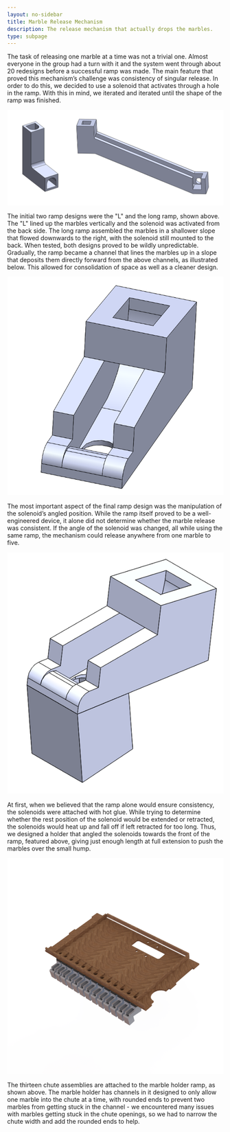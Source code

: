 ```yaml
---
layout: no-sidebar
title: Marble Release Mechanism
description: The release mechanism that actually drops the marbles.
type: subpage
---
```


The task of releasing one marble at a time was not a trivial one. Almost everyone in the group had a turn with it and the system went through about 20 redesigns before a successful ramp was made. The main feature that proved this mechanism’s challenge was consistency of singular release. In order to do this, we decided to use a solenoid that activates through a hole in the ramp. With this in mind, we iterated and iterated until the shape of the ramp was finished.  

![The L and long chute designs.](images/bothtogether.PNG)

The initial two ramp designs were the "L" and the long ramp, shown above. The "L" lined up the marbles vertically and the solenoid was activated from the back side. The long ramp assembled the marbles in a shallower slope that flowed downwards to the right, with the solenoid still mounted to the back. When tested, both designs proved to be wildly unpredictable. Gradually, the ramp became a channel that lines the marbles up in a slope that deposits them directly forward from the above channels, as illustrated below. This allowed for consolidation of space as well as a cleaner design.  

![The final ramp design.](images/rampwosol.png)

The most important aspect of the final ramp design was the manipulation of the solenoid’s angled position. While the ramp itself proved to be a well-engineered device, it alone did not determine whether the marble release was consistent. If the angle of the solenoid was changed, all while using the same ramp, the mechanism could release anywhere from one marble to five.  

![The ramp and solenoid holder assembly.](images/final_chute_and_holder.png)

At first, when we believed that the ramp alone would ensure consistency, the solenoids were attached with hot glue. While trying to determine whether the rest position of the solenoid would be extended or retracted, the solenoids would heat up and fall off if left retracted for too long. Thus, we designed a holder that angled the solenoids towards the front of the ramp, featured above, giving just enough length at full extension to push the marbles over the small hump.

<img class="img-large img-massive" src="images/MarbleChutes.png">

The thirteen chute assemblies are attached to the marble holder ramp, as shown above. The marble holder has channels in it designed to only allow one marble into the chute at a time, with rounded ends to prevent two marbles from getting stuck in the channel - we encountered many issues with marbles getting stuck in the chute openings, so we had to narrow the chute width and add the rounded ends to help.
